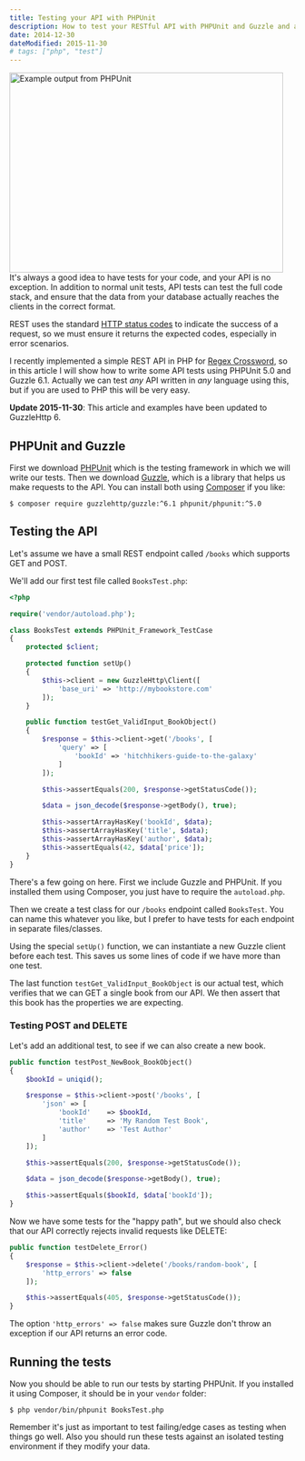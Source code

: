 ```yaml
---
title: Testing your API with PHPUnit
description: How to test your RESTful API with PHPUnit and Guzzle and avoid regressions when developing your API.
date: 2014-12-30
dateModified: 2015-11-30
# tags: ["php", "test"]
---
```


<img class="floatright" src="/images/blog/testing-your-api-with-phpunit/phpunit.png" srcset="/images/blog/testing-your-api-with-phpunit/phpunit@2x.png 2x" alt="Example output from PHPUnit" height="352" width="482"> It's always a good idea to have tests for your code, and your API is no exception. In addition to normal unit tests, API tests can test the full code stack, and ensure that the data from your database actually reaches the clients in the correct format.

REST uses the standard [HTTP status codes](http://en.wikipedia.org/wiki/List_of_HTTP_status_codes) to indicate the success of a request, so we must ensure it returns the expected codes, especially in error scenarios.

I recently implemented a simple REST API in PHP for [Regex Crossword](https://regexcrossword.com/), so in this article I will show how to write some API tests using PHPUnit 5.0 and Guzzle 6.1. Actually we can test _any_ API written in _any_ language using this, but if you are used to PHP this will be very easy.

<!-- more-->

__Update 2015-11-30__: This article and examples have been updated to GuzzleHttp 6.

## PHPUnit and Guzzle

First we download [PHPUnit](https://phpunit.de/) which is the testing framework in which we will write our tests. Then we download [Guzzle](http://guzzle.readthedocs.org/en/latest/overview.html#installation), which is a library that helps us make requests to the API. You can install both using [Composer](https://getcomposer.org/) if you like:

    $ composer require guzzlehttp/guzzle:^6.1 phpunit/phpunit:^5.0

## Testing the API

Let's assume we have a small REST endpoint called `/books` which supports GET and POST.

We'll add our first test file called `BooksTest.php`:

```php
<?php

require('vendor/autoload.php');

class BooksTest extends PHPUnit_Framework_TestCase
{
    protected $client;

    protected function setUp()
    {
        $this->client = new GuzzleHttp\Client([
            'base_uri' => 'http://mybookstore.com'
        ]);
    }

    public function testGet_ValidInput_BookObject()
    {
        $response = $this->client->get('/books', [
            'query' => [
                'bookId' => 'hitchhikers-guide-to-the-galaxy'
            ]
        ]);

        $this->assertEquals(200, $response->getStatusCode());

        $data = json_decode($response->getBody(), true);

        $this->assertArrayHasKey('bookId', $data);
        $this->assertArrayHasKey('title', $data);
        $this->assertArrayHasKey('author', $data);
        $this->assertEquals(42, $data['price']);
    }
}
```

There's a few going on here. First we include Guzzle and PHPUnit. If you installed them using Composer, you just have to require the `autoload.php`.

Then we create a test class for our `/books` endpoint called `BooksTest`. You can name this whatever you like, but I prefer to have tests for each endpoint in separate files/classes.

Using the special `setUp()` function, we can instantiate a new Guzzle client before each test. This saves us some lines of code if we have more than one test.

The last function `testGet_ValidInput_BookObject` is our actual test, which verifies that we can GET a single book from our API. We then assert that this book has the properties we are expecting.

### Testing POST and DELETE

Let's add an additional test, to see if we can also create a new book.

```php
public function testPost_NewBook_BookObject()
{
    $bookId = uniqid();

    $response = $this->client->post('/books', [
        'json' => [
            'bookId'    => $bookId,
            'title'     => 'My Random Test Book',
            'author'    => 'Test Author'
        ]
    ]);

    $this->assertEquals(200, $response->getStatusCode());

    $data = json_decode($response->getBody(), true);

    $this->assertEquals($bookId, $data['bookId']);
}
```

Now we have some tests for the "happy path", but we should also check that our API correctly rejects invalid requests like DELETE:

```php
public function testDelete_Error()
{
    $response = $this->client->delete('/books/random-book', [
        'http_errors' => false
    ]);

    $this->assertEquals(405, $response->getStatusCode());
}
```

The option `'http_errors' => false` makes sure Guzzle don't throw an exception if our API returns an error code.

## Running the tests

Now you should be able to run our tests by starting PHPUnit. If you installed it using Composer, it should be in your `vendor` folder:

    $ php vendor/bin/phpunit BooksTest.php

Remember it's just as important to test failing/edge cases as testing when things go well. Also you should run these tests against an isolated testing environment if they modify your data.
